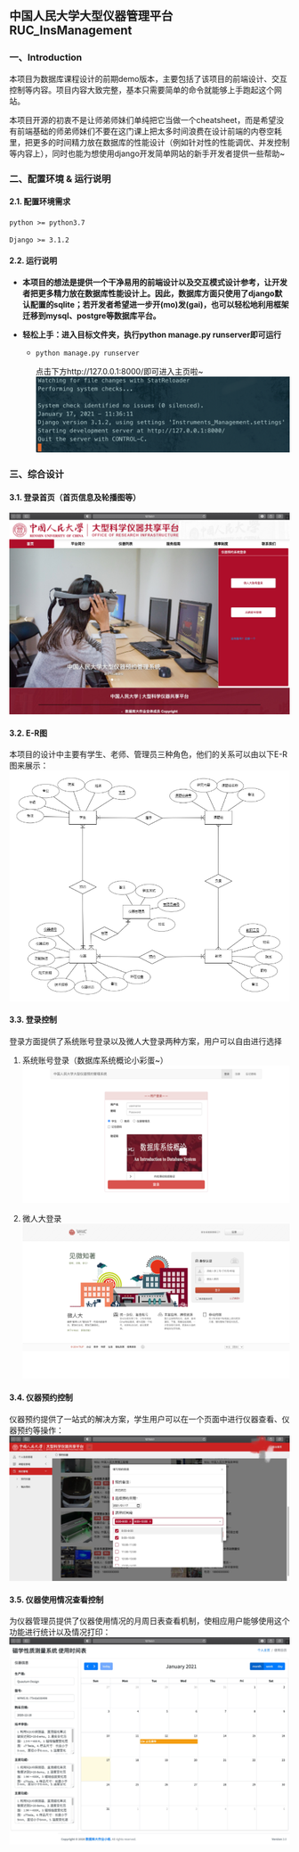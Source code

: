 ## 中国人民大学大型仪器管理平台 RUC_InsManagement



### 一、Introduction

本项目为数据库课程设计的前期demo版本，主要包括了该项目的前端设计、交互控制等内容。项目内容大致完整，基本只需要简单的命令就能够上手跑起这个网站。

本项目开源的初衷不是让师弟师妹们单纯把它当做一个cheatsheet，而是希望没有前端基础的师弟师妹们不要在这门课上把太多时间浪费在设计前端的内卷空耗里，把更多的时间精力放在数据库的性能设计（例如针对性的性能调优、并发控制等内容上），同时也能为想使用django开发简单网站的新手开发者提供一些帮助~



### 二、配置环境 & 运行说明

#### 2.1. 配置环境需求

`python >= python3.7`

`Django >= 3.1.2`



#### 2.2. 运行说明

- **本项目的想法是提供一个干净易用的前端设计以及交互模式设计参考，让开发者把更多精力放在数据库性能设计上。因此，数据库方面只使用了django默认配置的sqlite；若开发者希望进一步开(mo)发(gai)，也可以轻松地利用框架迁移到mysql、postgre等数据库平台。**

- **轻松上手：进入目标文件夹，执行python manage.py runserver即可运行**

  - ```python
    python manage.py runserver	
    ```

    点击下方http://127.0.0.1:8000/即可进入主页啦~
    ![image](https://github.com/DengChenlong-Studio/RUC_insManagement/blob/master/readme_img/launch.png)




### 三、综合设计
#### 3.1. 登录首页（首页信息及轮播图等）
![image](https://github.com/DengChenlong-Studio/RUC_insManagement/blob/master/readme_img/homepage.JPG)


#### 3.2. E-R图

本项目的设计中主要有学生、老师、管理员三种角色，他们的关系可以由以下E-R图来展示：
![image](https://github.com/DengChenlong-Studio/RUC_insManagement/blob/master/readme_img/er_pic.png)


#### 3.3. 登录控制

登录方面提供了系统账号登录以及微人大登录两种方案，用户可以自由进行选择
1. 系统账号登录（数据库系统概论小彩蛋~）
![image](https://github.com/DengChenlong-Studio/RUC_insManagement/blob/master/readme_img/login1.png)

2. 微人大登录
![image](https://github.com/DengChenlong-Studio/RUC_insManagement/blob/master/readme_img/login2.png)

#### 3.4. 仪器预约控制

仪器预约提供了一站式的解决方案，学生用户可以在一个页面中进行仪器查看、仪器预约等操作：
![image](https://github.com/DengChenlong-Studio/RUC_insManagement/blob/master/readme_img/appointment.JPG)



#### 3.5. 仪器使用情况查看控制

为仪器管理员提供了仪器使用情况的月周日表查看机制，使相应用户能够使用这个功能进行统计以及情况打印：
![image](https://github.com/DengChenlong-Studio/RUC_insManagement/blob/master/readme_img/statistics.JPG)


